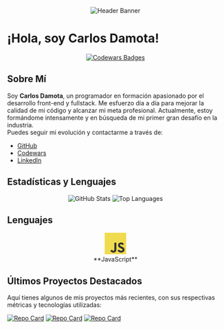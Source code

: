 <!-- Imagen de Cabecera -->
<p align="center">
  <img src="https://via.placeholder.com/1200x300.png?text=Carlos+Damota+-+Desarrollador+Front-end+%2F+Fullstack+en+formaci%C3%B3n" alt="Header Banner" />
</p>

# ¡Hola, soy Carlos Damota!

<p align="center">
  <a href="https://www.codewars.com/users/carlosdamota">
    <img src="https://www.codewars.com/users/carlosdamota/badges/small" alt="Codewars Badges" />
  </a>
</p>

## Sobre Mí

Soy **Carlos Damota**, un programador en formación apasionado por el desarrollo front-end y fullstack. Me esfuerzo día a día para mejorar la calidad de mi código y alcanzar mi meta profesional. Actualmente, estoy formándome intensamente y en búsqueda de mi primer gran desafío en la industria.  
Puedes seguir mi evolución y contactarme a través de:  
- [GitHub](https://github.com/carlosdamota)  
- [Codewars](https://www.codewars.com/users/carlosdamota)  
- [LinkedIn](https://www.linkedin.com/in/carlos-damota/)

## Estadísticas y Lenguajes

<p align="center">
  <img src="https://github-readme-stats.vercel.app/api?username=carlosdamota&theme=vision-friendly-dark" alt="GitHub Stats" />
  <img src="https://github-readme-stats.vercel.app/api/top-langs/?username=carlosdamota&theme=vision-friendly-dark" alt="Top Languages" />
</p>

## Lenguajes

<div align="center">
  <img src="https://raw.githubusercontent.com/github/explore/main/topics/javascript/javascript.png" width="50" alt="JavaScript" />
  <br>
  **JavaScript**
</div>

## Últimos Proyectos Destacados

Aquí tienes algunos de mis proyectos más recientes, con sus respectivas métricas y tecnologías utilizadas:

[![Repo Card](https://github-readme-stats.vercel.app/api/pin/?username=carlosdamota&repo=articulo-preview-fm-js&theme=vision-friendly-dark)](https://github.com/carlosdamota/articulo-preview-fm-js)
[![Repo Card](https://github-readme-stats.vercel.app/api/pin/?username=carlosdamota&repo=newsletter-sign-up-js-fm&theme=vision-friendly-dark)](https://github.com/carlosdamota/newsletter-sign-up-js-fm)
[![Repo Card](https://github-readme-stats.vercel.app/api/pin/?username=carlosdamota&repo=Reto_tarjeta_producto&theme=vision-friendly-dark)](https://github.com/carlosdamota/Reto_tarjeta_producto)
